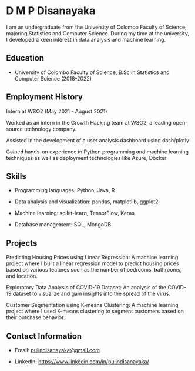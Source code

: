 
# D M P Disanayaka

I am an undergraduate from the University of Colombo Faculty of Science, majoring Statistics and Computer Science. During my time at the university, I developed a keen interest in data analysis and machine learning.

  

## Education

 - University of Colombo Faculty of Science, B.Sc in Statistics and
   Computer Science (2018-2022)

## Employment History

Intern at WSO2 (May 2021 - August 2021)

Worked as an intern in the Growth Hacking team at WSO2, a leading open-source technology company.

Assisted in the development of a user analysis dashboard using dash/plotly

Gained hands-on experience in Python programming and machine learning techniques as well as deployment technologies like Azure, Docker

## Skills

 - Programming languages: Python, Java, R
 - Data analysis and visualization: pandas, matplotlib, ggplot2
   
  - Machine learning: scikit-learn, TensorFlow, Keras
   
   - Database management: SQL, MongoDB

## Projects

Predicting Housing Prices using Linear Regression: A machine learning project where I built a linear regression model to predict housing prices based on various features such as the number of bedrooms, bathrooms, and location.

Exploratory Data Analysis of COVID-19 Dataset: An analysis of the COVID-19 dataset to visualize and gain insights into the spread of the virus.

Customer Segmentation using K-means Clustering: A machine learning project where I used K-means clustering to segment customers based on their purchase behavior.

## Contact Information

- Email: pulindisanayaka@gmail.com

- LinkedIn: https://www.linkedin.com/in/pulindisanayaka/
